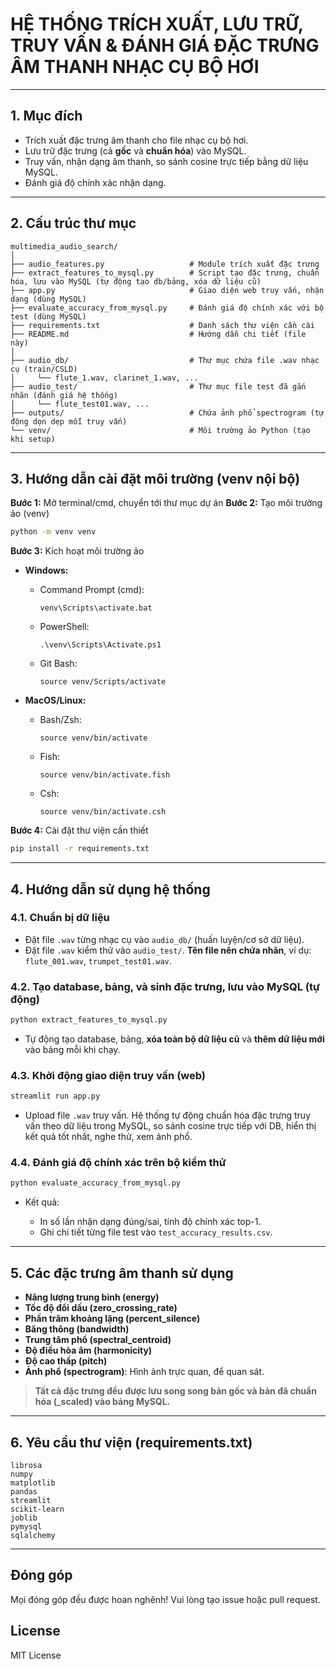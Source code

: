 # HỆ THỐNG TRÍCH XUẤT, LƯU TRỮ, TRUY VẤN & ĐÁNH GIÁ ĐẶC TRƯNG ÂM THANH NHẠC CỤ BỘ HƠI

---

## 1. Mục đích

* Trích xuất đặc trưng âm thanh cho file nhạc cụ bộ hơi.
* Lưu trữ đặc trưng (cả **gốc** và **chuẩn hóa**) vào MySQL.
* Truy vấn, nhận dạng âm thanh, so sánh cosine trực tiếp bằng dữ liệu MySQL.
* Đánh giá độ chính xác nhận dạng.

---

## 2. Cấu trúc thư mục

```
multimedia_audio_search/
│
├── audio_features.py                   # Module trích xuất đặc trưng
├── extract_features_to_mysql.py        # Script tạo đặc trưng, chuẩn hóa, lưu vào MySQL (tự động tạo db/bảng, xóa dữ liệu cũ)
├── app.py                              # Giao diện web truy vấn, nhận dạng (dùng MySQL)
├── evaluate_accuracy_from_mysql.py     # Đánh giá độ chính xác với bộ test (dùng MySQL)
├── requirements.txt                    # Danh sách thư viện cần cài
├── README.md                           # Hướng dẫn chi tiết (file này)
│
├── audio_db/                           # Thư mục chứa file .wav nhạc cụ (train/CSLD)
│     └── flute_1.wav, clarinet_1.wav, ...
├── audio_test/                         # Thư mục file test đã gắn nhãn (đánh giá hệ thống)
│     └── flute_test01.wav, ...
├── outputs/                            # Chứa ảnh phổ spectrogram (tự động dọn dẹp mỗi truy vấn)
└── venv/                               # Môi trường ảo Python (tạo khi setup)
```

---

## 3. Hướng dẫn cài đặt môi trường (venv nội bộ)

**Bước 1:** Mở terminal/cmd, chuyển tới thư mục dự án
**Bước 2:** Tạo môi trường ảo (venv)

```bash
python -m venv venv
```

**Bước 3:** Kích hoạt môi trường ảo

* **Windows:**
  * Command Prompt (cmd):
    ```
    venv\Scripts\activate.bat
    ```
  * PowerShell:
    ```
    .\venv\Scripts\Activate.ps1
    ```
  * Git Bash:
    ```
    source venv/Scripts/activate
    ```

* **MacOS/Linux:**
  * Bash/Zsh:
    ```
    source venv/bin/activate
    ```
  * Fish:
    ```
    source venv/bin/activate.fish
    ```
  * Csh:
    ```
    source venv/bin/activate.csh
    ```

**Bước 4:** Cài đặt thư viện cần thiết

```bash
pip install -r requirements.txt
```

---

## 4. Hướng dẫn sử dụng hệ thống

### 4.1. Chuẩn bị dữ liệu

* Đặt file `.wav` từng nhạc cụ vào `audio_db/` (huấn luyện/cơ sở dữ liệu).
* Đặt file `.wav` kiểm thử vào `audio_test/`. **Tên file nên chứa nhãn**, ví dụ: `flute_001.wav`, `trumpet_test01.wav`.

### 4.2. Tạo database, bảng, và sinh đặc trưng, lưu vào MySQL (tự động)

```bash
python extract_features_to_mysql.py
```

* Tự động tạo database, bảng, **xóa toàn bộ dữ liệu cũ** và **thêm dữ liệu mới** vào bảng mỗi khi chạy.

### 4.3. Khởi động giao diện truy vấn (web)

```bash
streamlit run app.py
```

* Upload file `.wav` truy vấn. Hệ thống tự động chuẩn hóa đặc trưng truy vấn theo dữ liệu trong MySQL, so sánh cosine trực tiếp với DB, hiển thị kết quả tốt nhất, nghe thử, xem ảnh phổ.

### 4.4. Đánh giá độ chính xác trên bộ kiểm thử

```bash
python evaluate_accuracy_from_mysql.py
```

* Kết quả:

  * In số lần nhận dạng đúng/sai, tính độ chính xác top-1.
  * Ghi chi tiết từng file test vào `test_accuracy_results.csv`.

---

## 5. Các đặc trưng âm thanh sử dụng

* **Năng lượng trung bình (energy)**
* **Tốc độ đổi dấu (zero\_crossing\_rate)**
* **Phần trăm khoảng lặng (percent\_silence)**
* **Băng thông (bandwidth)**
* **Trung tâm phổ (spectral\_centroid)**
* **Độ điều hòa âm (harmonicity)**
* **Độ cao thấp (pitch)**
* **Ảnh phổ (spectrogram)**: Hình ảnh trực quan, để quan sát.

> **Tất cả đặc trưng đều được lưu song song bản gốc và bản đã chuẩn hóa (\_scaled) vào bảng MySQL.**

---

## 6. Yêu cầu thư viện (requirements.txt)

```
librosa
numpy
matplotlib
pandas
streamlit
scikit-learn
joblib
pymysql
sqlalchemy
```

---



## Đóng góp

Mọi đóng góp đều được hoan nghênh! Vui lòng tạo issue hoặc pull request.

## License

MIT License